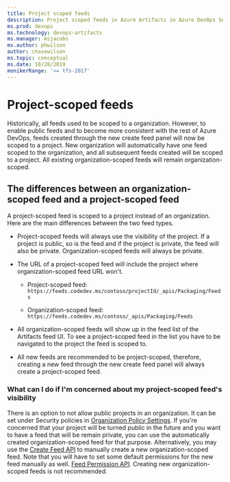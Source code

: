 ```yaml
---
title: Project scoped feeds
description: Project scoped feeds in Azure Artifacts in Azure DevOps Services or Team Foundation Server
ms.prod: devops
ms.technology: devops-artifacts
ms.manager: mijacobs
ms.author: phwilson
author: chasewilson
ms.topic: conceptual
ms.date: 10/28/2019
monikerRange: '>= tfs-2017'
---
```


# Project-scoped feeds

Historically, all feeds used to be scoped to a organization. However, to enable public feeds and to become more consistent with the rest of Azure DevOps, feeds created through the new create feed panel will now be scoped to a project. New organization will automatically have one feed scoped to the organization, and all subsequent feeds created will be scoped to a project. All existing organization-scoped feeds will remain organization-scoped.

## The differences between an organization-scoped feed and a project-scoped feed

A project-scoped feed is scoped to a project instead of an organization. Here are the main differences between the two feed types.

* Project-scoped feeds will always use the visibility of the project. If a project is public, so is the feed and if the project is private, the feed will also be private. Organization-scoped feeds will always be private.

* The URL of a project-scoped feed will include the project where organization-scoped feed URL won't.

    * Project-scoped feed: `https://feeds.codedev.ms/contoso/projectId/_apis/Packaging/Feeds`

    * Organization-scoped feed: `https://feeds.codedev.ms/contoso/_apis/Packaging/Feeds`

* All organization-scoped feeds will show up in the feed list of the Artifacts feed UI. To see a project-scoped feed in the list you have to be navigated to the project the feed is scoped to.

* All new feeds are recommended to be project-scoped, therefore, creating a new feed through the new create feed panel will always create a project-scoped feed.

### What can I do if I'm concerned about my project-scoped feed's visibility

There is an option to not allow public projects in an organization. It can be set under Security policies in [Organization Policy Settings](../../organizations/accounts/change-application-access-policies.md#change-application-access-policies).
If you're concerned that your project will be turned public in the future and you want to have a feed that will be remain private, you can use the automatically created organization-scoped feed for that purpose. Alternatively, you may use the [Create Feed API](https://docs.microsoft.com/en-us/rest/api/azure/devops/artifacts/feed%20%20management/create%20feed?view=azure-devops-rest-5.1) to manually create a new organization-scoped feed. Note that you will have to set some default permissions for the new feed manually as well. [Feed Permission API](https://docs.microsoft.com/en-us/rest/api/azure/devops/artifacts/feed%20%20management/set%20feed%20permissions?view=azure-devops-rest-5.1). Creating new organization-scoped feeds is not recommended.
